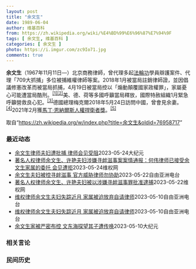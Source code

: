 ```yaml
---
layout: post
title: "余文生"
date: 1989-06-04
author: 维基百科
from: https://zh.wikipedia.org/wiki/%E4%BD%99%E6%96%87%E7%94%9F
tags: [ 余文生, 维基百科 ]
categories: [ 余文生 ]
photo: https://i.imgur.com/zc9Io71.jpg
comments: true
---
```

<div class="mw-parser-output">
<p><b>余文生</b>（1967年11月11日<span class="useeditintro" title="Template:BLP editintro">—</span>）北京商務律師，曾代理多起<a href="/wiki/%E6%B3%95%E8%BC%AA%E5%8A%9F" class="mw-redirect" title="法輪功">法輪功</a>學員辯護案件、代理「709大抓捕」多位被捕維權律師等案。2018年1月被當局註銷律師證，並因倡議修憲改革而被當局抓捕，4月19日被當局控以「煽動顛覆國家政權罪」，家屬憂心可能遭當局酷刑。<sup id="cite_ref-EPO0420_1-0" class="reference"><a href="#cite_note-EPO0420-1">[1]</a></sup><sup id="cite_ref-bbc17_2-0" class="reference"><a href="#cite_note-bbc17-2">[2]</a></sup>美、德、荷等多國呼籲當局釋放，國際特赦組織1月緊急呼籲營救良心犯。<sup id="cite_ref-amnesty_3-0" class="reference"><a href="#cite_note-amnesty-3">[3]</a></sup>德國總理梅克爾2018年5月24日訪問中國，曾會見余妻。<sup id="cite_ref-4" class="reference"><a href="#cite_note-4">[4]</a></sup>2021年2月獲<a href="/wiki/%E9%A9%AC%E4%B8%81%C2%B7%E6%81%A9%E7%BA%B3%E5%B0%94%E6%96%AF%E4%BA%BA%E6%9D%83%E6%8D%8D%E5%8D%AB%E8%80%85%E5%A5%96" title="马丁·恩纳尔斯人权捍卫者奖">馬丁·恩納爾斯人權捍衛者獎</a>。<sup id="cite_ref-5" class="reference"><a href="#cite_note-5">[5]</a></sup>
</p>
</div><!--esi <esi:include src="/esitest-fa8a495983347898/content" /> --><noscript><img src="//zh.wikipedia.org/wiki/Special:CentralAutoLogin/start?type=1x1" alt="" title="" width="1" height="1" style="border: none; position: absolute;"></noscript>
<div class="printfooter" data-nosnippet="">取自“<a dir="ltr" href="https://zh.wikipedia.org/w/index.php?title=余文生&amp;oldid=76958717">https://zh.wikipedia.org/w/index.php?title=余文生&amp;oldid=76958717</a>”</div><div id="recent-news"><h3>最近动态</h3><ul><li><a href="https://nodebe4.github.io/waimei/2023-05-24/%E4%BD%99%E6%96%87%E7%94%9F%E5%BE%8B%E5%B8%88%E5%A4%AB%E5%A6%87%E9%81%AD%E6%89%B9%E6%8D%95-%E5%BE%8B%E5%B8%88%E4%BC%9A%E8%A7%81%E5%8F%97%E9%98%BB" title="余文生律师夫妇遭批捕 律师会见受阻—— 【大纪元2023年05月23日讯】（大纪元记者洪宁采访报导）余文生和许艳夫妇近日遭批捕，5月24日，家属委托的何伟律师去北京石景山看守所要求会见时遇阻。 ...">余文生律师夫妇遭批捕 律师会见受阻</a><time>2023-05-24</time><a class="tag">大纪元</a></li>
<li><a href="https://nodebe4.github.io/waimei/2023-05-24/%E8%91%97%E5%90%8D%E4%BA%BA%E6%9D%83%E5%BE%8B%E5%B8%88%E4%BD%99%E6%96%87%E7%94%9F-%E8%AE%B8%E8%89%B3%E5%A4%AB%E5%A6%87%E6%B6%89%E5%AB%8C%E5%AF%BB%E8%A1%85%E6%BB%8B%E4%BA%8B%E6%A1%88%E6%A1%88%E6%83%85%E9%80%9A%E6%8A%A5-%E4%BD%95%E4%BC%9F%E5%BE%8B%E5%B8%88%E5%B7%B2%E6%8E%A5%E5%8F%97%E4%BD%99%E6%96%87%E7%94%9F%E5%AE%B6%E5%B1%9E%E7%9A%84%E5%A7%94%E6%89%98-%E4%BC%9A%E8%A7%81%E9%81%AD%E6%8B%92" title="著名人权律师余文生、许艳夫妇涉嫌寻衅滋事案案情通报：何伟律师已接受余文生家属的委托 会见遭拒—— （维权网信息中心报道）2023年5月24日，本网获悉：目前，何伟律师已接受余文生家属的委托。20...">著名人权律师余文生、许艳夫妇涉嫌寻衅滋事案案情通报：何伟律师已接受余文生家属的委托  会见遭拒</a><time>2023-05-24</time><a class="tag">维权网</a></li>
<li><a href="https://nodebe4.github.io/waimei/2023-05-22/%E4%BD%99%E6%96%87%E7%94%9F%E5%A4%AB%E5%A6%87%E8%A2%AB%E6%8E%A7%E5%AF%BB%E8%A1%85%E6%BB%8B%E4%BA%8B-%E5%AE%98%E6%96%B9%E5%A8%81%E8%83%81%E5%BE%8B%E5%B8%88%E5%8B%BF%E5%8D%8F%E5%8A%A9" title="余文生夫妇被控寻衅滋事 官方威胁律师勿协助—— 资料照：中国维权律师余文生与太太许艳 推特/余文生律师妻子许艳 @xuyan709 中国维权律师余文生与太太许艳失踪一个多月后，家属正式接获当局通...">余文生夫妇被控寻衅滋事 官方威胁律师勿协助</a><time>2023-05-22</time><a class="tag">自由亚洲电台</a></li>
<li><a href="https://nodebe4.github.io/waimei/2023-05-22/%E8%91%97%E5%90%8D%E4%BA%BA%E6%9D%83%E5%BE%8B%E5%B8%88%E4%BD%99%E6%96%87%E7%94%9F-%E8%AE%B8%E8%89%B3%E5%A4%AB%E5%A6%87%E8%A2%AB%E4%BB%A5%E6%B6%89%E5%AB%8C%E5%AF%BB%E8%A1%85%E6%BB%8B%E4%BA%8B%E7%BD%AA%E6%89%B9%E5%87%86%E9%80%AE%E6%8D%95" title="著名人权律师余文生、许艳夫妇被以涉嫌寻衅滋事罪批准逮捕—— （维权网信息中心报道）2023年5月22日，本网获悉：据余文生律师的哥哥昨日通报：余文生律师夫妇以涉嫌寻衅滋事罪正式批捕。余文生夫妇被...">著名人权律师余文生、许艳夫妇被以涉嫌寻衅滋事罪批准逮捕</a><time>2023-05-22</time><a class="tag">维权网</a></li>
<li><a href="https://nodebe4.github.io/waimei/2023-05-10/%E7%BB%B4%E6%9D%83%E5%BE%8B%E5%B8%88%E4%BD%99%E6%96%87%E7%94%9F%E5%A4%AB%E5%A6%87%E5%A4%B1%E8%B8%AA%E8%BF%91%E6%9C%88-%E5%AE%B6%E5%B1%9E%E8%A2%AB%E8%BF%AB%E6%94%BE%E5%BC%83%E8%87%AA%E8%AF%B7%E5%BE%8B%E5%B8%88" title="维权律师余文生夫妇失踪近月 家属被迫放弃自请律师—— 资料照：中国人权律师余文生及其妻子许艳 推特/余文生律师妻子许艳 @xuyan709 多次被捕的中国维权律师余文生与妻子许艳被便衣强行带走，...">维权律师余文生夫妇失踪近月 家属被迫放弃自请律师</a><time>2023-05-10</time><a class="tag">自由亚洲电台</a></li>
<li><a href="https://nodebe4.github.io/waimei/2023-05-10/%E7%BB%B4%E6%9D%83%E5%BE%8B%E5%B8%88%E4%BD%99%E6%96%87%E7%94%9F%E5%A4%AB%E5%A6%87%E5%A4%B1%E8%B8%AA%E8%BF%91%E6%9C%88-%E5%AE%B6%E5%B1%9E%E8%A2%AB%E8%BF%AB%E6%94%BE%E5%BC%83%E8%87%AA%E8%AF%B7%E5%BE%8B%E5%B8%88" title="维权律师余文生夫妇失踪近月 家属被迫放弃自请律师—— 资料照：中国人权律师余文生及其妻子许艳 推特/余文生律师妻子许艳 @xuyan709 多次被捕的中国维权律师余文生与妻子许艳被便衣强行带走，...">维权律师余文生夫妇失踪近月 家属被迫放弃自请律师</a><time>2023-05-10</time><a class="tag">自由亚洲电台</a></li>
<li><a href="https://nodebe4.github.io/waimei/2023-05-10/%E4%BD%99%E6%96%87%E7%94%9F%E5%AE%B6%E8%A2%AB%E4%B8%A5%E5%AF%86%E5%B8%83%E6%8E%A7-%E6%96%87%E4%B8%9C%E6%B5%B7%E6%8E%A2%E6%9C%9B%E5%85%B6%E5%AD%90%E9%81%AD%E4%BC%A0%E5%94%A4" title="余文生家被严密布控 文东海探望其子遭传唤—— 【大纪元2023年05月10日讯】（大纪元记者洪宁采访报导）文东海律师5月9日前往北京门头沟看望已被捕的余文生夫妇的儿子，在余文生住所的楼道里遭到看...">余文生家被严密布控 文东海探望其子遭传唤</a><time>2023-05-10</time><a class="tag">大纪元</a></li>
</ul></div><div id="open-opinion"><h3>相关言论</h3><ul></ul></div><div id="mjls-record"><h3>民间历史</h3><ul></ul></div>